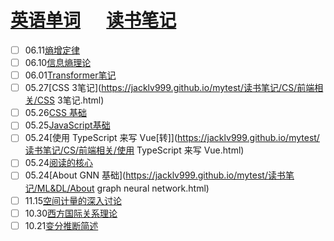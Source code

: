 # [英语单词](https://jacklv999.github.io/mytest/egls/word.html) &emsp;  [读书笔记](https://jacklv999.github.io/mytest/%E8%AF%BB%E4%B9%A6%E7%AC%94%E8%AE%B0/) 




- [ ] 06.11[熵增定律](https://jacklv999.github.io/mytest/读书笔记/IDEA整理/熵增定律.html) 
- [ ] 06.10[信息熵理论](https://jacklv999.github.io/mytest/读书笔记/IDEA整理/信息熵理论.html) 
- [ ] 06.01[Transformer笔记](https://jacklv999.github.io/mytest/读书笔记/ML&DL/NLP/Transformer笔记.html) 
- [ ] 05.27[CSS 3笔记](https://jacklv999.github.io/mytest/读书笔记/CS/前端相关/CSS 3笔记.html) 
- [ ] 05.26[CSS 基础](https://jacklv999.github.io/mytest/读书笔记/CS/前端相关/CSS基础.html) 
- [ ] 05.25[JavaScript基础](https://jacklv999.github.io/mytest/读书笔记/CS/前端相关/JavaScript基础.html) 
- [ ] 05.24[使用 TypeScript 来写 Vue[转]](https://jacklv999.github.io/mytest/读书笔记/CS/前端相关/使用 TypeScript 来写 Vue.html) 
- [ ] 05.24[阅读的核心](https://jacklv999.github.io/mytest/读书笔记/IDEA整理/阅读的核心.html) 
- [ ] 05.24[About GNN 基础](https://jacklv999.github.io/mytest/读书笔记/ML&DL/About graph neural network.html) 
- [ ] 11.15[空间计量的深入讨论](https://jacklv999.github.io/mytest/读书笔记/计量经济学/空间计量/空间计量经济学的深入讨论.html) 
- [ ] 10.30[西方国际关系理论](https://jacklv999.github.io/mytest/读书笔记/政治学与领导/当代西方国际关系理论/当代西方国际关系理论.html) 
- [ ] 10.21[变分推断简述](https://jacklv999.github.io/mytest/读书笔记/ML&DL/变分推断简述.html)  
